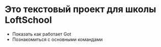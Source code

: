 # Это текстовый проект для школы LoftSchool

+ Показать как работает Got
+ Познакомиться с основными командами